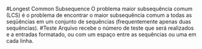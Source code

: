 #Longest Common Subsequence
O problema maior subsequência comum (LCS) é o problema de encontrar o maior subsequência comum a todas as seqüências em um conjunto de sequências (frequentemente apenas duas sequências). 
#Teste
Arquivo recebe o número de teste que será realizados e a entradas formatado, ou com um espaço entre as sequências ou uma em cada linha.
